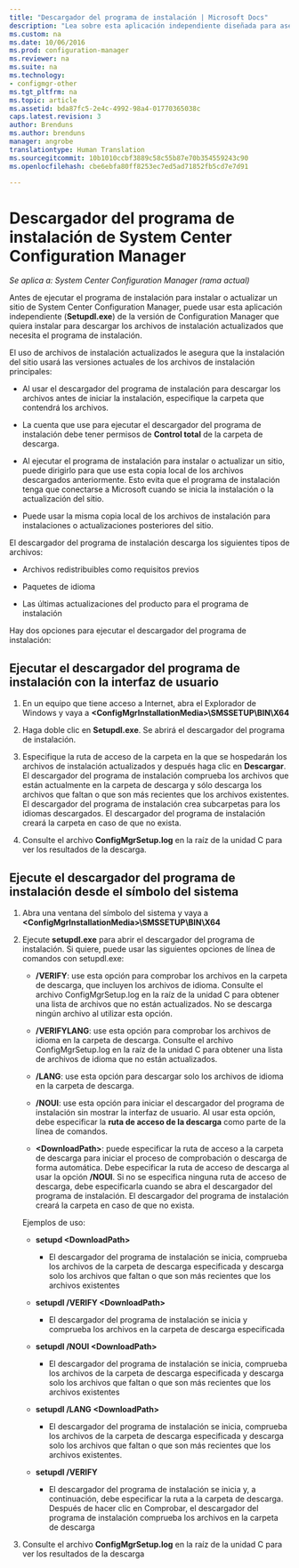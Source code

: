 ```yaml
---
title: "Descargador del programa de instalación | Microsoft Docs"
description: "Lea sobre esta aplicación independiente diseñada para asegurar que la instalación del sitio usa las versiones actuales de los archivos de instalación principales."
ms.custom: na
ms.date: 10/06/2016
ms.prod: configuration-manager
ms.reviewer: na
ms.suite: na
ms.technology:
- configmgr-other
ms.tgt_pltfrm: na
ms.topic: article
ms.assetid: bda87fc5-2e4c-4992-98a4-01770365038c
caps.latest.revision: 3
author: Brenduns
ms.author: brenduns
manager: angrobe
translationtype: Human Translation
ms.sourcegitcommit: 10b1010ccbf3889c58c55b87e70b354559243c90
ms.openlocfilehash: cbe6ebfa80ff8253ec7ed5ad71852fb5cd7e7d91

---
```

# <a name="setup-downloader-for-system-center-configuration-manager"></a>Descargador del programa de instalación de System Center Configuration Manager

*Se aplica a: System Center Configuration Manager (rama actual)*

Antes de ejecutar el programa de instalación para instalar o actualizar un sitio de System Center Configuration Manager, puede usar esta aplicación independiente (**Setupdl.exe**) de la versión de Configuration Manager que quiera instalar para descargar los archivos de instalación actualizados que necesita el programa de instalación.  

El uso de archivos de instalación actualizados le asegura que la instalación del sitio usará las versiones actuales de los archivos de instalación principales:  

-   Al usar el descargador del programa de instalación para descargar los archivos antes de iniciar la instalación, especifique la carpeta que contendrá los archivos.  

-   La cuenta que use para ejecutar el descargador del programa de instalación debe tener permisos de **Control total** de la carpeta de descarga.  

-   Al ejecutar el programa de instalación para instalar o actualizar un sitio, puede dirigirlo para que use esta copia local de los archivos descargados anteriormente. Esto evita que el programa de instalación tenga que conectarse a Microsoft cuando se inicia la instalación o la actualización del sitio.  

-   Puede usar la misma copia local de los archivos de instalación para instalaciones o actualizaciones posteriores del sitio.  

El descargador del programa de instalación descarga los siguientes tipos de archivos:  

-   Archivos redistribuibles como requisitos previos  

-   Paquetes de idioma  

-   Las últimas actualizaciones del producto para el programa de instalación  

Hay dos opciones para ejecutar el descargador del programa de instalación:  

## <a name="run-setup-downloader-with-the-user-interface"></a>Ejecutar el descargador del programa de instalación con la interfaz de usuario  

1.  En un equipo que tiene acceso a Internet, abra el Explorador de Windows y vaya a **&lt;ConfigMgrInstallationMedia\>\SMSSETUP\BIN\X64**  

2.  Haga doble clic en **Setupdl.exe**. Se abrirá el descargador del programa de instalación.  

3.  Especifique la ruta de acceso de la carpeta en la que se hospedarán los archivos de instalación actualizados y después haga clic en **Descargar**. El descargador del programa de instalación comprueba los archivos que están actualmente en la carpeta de descarga y sólo descarga los archivos que faltan o que son más recientes que los archivos existentes. El descargador del programa de instalación crea subcarpetas para los idiomas descargados. El descargador del programa de instalación creará la carpeta en caso de que no exista.  

4.  Consulte el archivo **ConfigMgrSetup.log** en la raíz de la unidad C para ver los resultados de la descarga.  

## <a name="run-setup-downloader-from-a-command-prompt"></a>Ejecute el descargador del programa de instalación desde el símbolo del sistema  

1.  Abra una ventana del símbolo del sistema y vaya a **&lt;ConfigMgrInstallationMedia\>\SMSSETUP\BIN\X64**  

2.  Ejecute **setupdl.exe** para abrir el descargador del programa de instalación. Si quiere, puede usar las siguientes opciones de línea de comandos con setupdl.exe:  

    -   **/VERIFY**: use esta opción para comprobar los archivos en la carpeta de descarga, que incluyen los archivos de idioma. Consulte el archivo ConfigMgrSetup.log en la raíz de la unidad C para obtener una lista de archivos que no están actualizados. No se descarga ningún archivo al utilizar esta opción.  

    -   **/VERIFYLANG**: use esta opción para comprobar los archivos de idioma en la carpeta de descarga. Consulte el archivo ConfigMgrSetup.log en la raíz de la unidad C para obtener una lista de archivos de idioma que no están actualizados.  

    -   **/LANG**: use esta opción para descargar solo los archivos de idioma en la carpeta de descarga.  

    -   **/NOUI**: use esta opción para iniciar el descargador del programa de instalación sin mostrar la interfaz de usuario. Al usar esta opción, debe especificar la **ruta de acceso de la descarga** como parte de la línea de comandos.  

    -   **&lt;DownloadPath\>**: puede especificar la ruta de acceso a la carpeta de descarga para iniciar el proceso de comprobación o descarga de forma automática. Debe especificar la ruta de acceso de descarga al usar la opción **/NOUI**. Si no se especifica ninguna ruta de acceso de descarga, debe especificarla cuando se abra el descargador del programa de instalación. El descargador del programa de instalación creará la carpeta en caso de que no exista.  

    Ejemplos de uso:  

    -   **setupd &lt;DownloadPath\>**  

        -   El descargador del programa de instalación se inicia, comprueba los archivos de la carpeta de descarga especificada y descarga solo los archivos que faltan o que son más recientes que los archivos existentes  

    -   **setupdl /VERIFY &lt;DownloadPath\>**  

        -   El descargador del programa de instalación se inicia y comprueba los archivos en la carpeta de descarga especificada  

    -   **setupdl /NOUI &lt;DownloadPath\>**  

        -   El descargador del programa de instalación se inicia, comprueba los archivos de la carpeta de descarga especificada y descarga solo los archivos que faltan o que son más recientes que los archivos existentes  

    -   **setupdl /LANG  &lt;DownloadPath\>**  

        -   El descargador del programa de instalación se inicia, comprueba los archivos de la carpeta de descarga especificada y descarga solo los archivos que faltan o que son más recientes que los archivos existentes.  

    -   **setupdl /VERIFY**  

        -   El descargador del programa de instalación se inicia y, a continuación, debe especificar la ruta a la carpeta de descarga. Después de hacer clic en Comprobar, el descargador del programa de instalación comprueba los archivos en la carpeta de descarga  

3.  Consulte el archivo **ConfigMgrSetup.log** en la raíz de la unidad C para ver los resultados de la descarga  



<!--HONumber=Dec16_HO3-->


